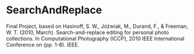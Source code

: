 # SearchAndReplace
Final Project, based on Hasinoff, S. W., Jóźwiak, M., Durand, F., &amp; Freeman, W. T. (2010, March). Search-and-replace editing for personal photo collections. In Computational Photography (ICCP), 2010 IEEE International Conference on (pp. 1-8). IEEE.
